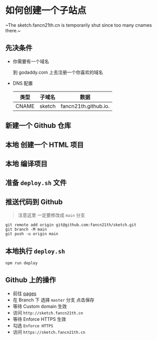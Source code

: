 # 如何创建一个子站点

~The sketch.fancn21th.cn is temporarily shut since too many cnames there.~

## 先决条件

- 你需要有一个域名

  到 godaddy.com 上去注册一个你喜欢的域名

- DNS 配置

  | 类型  | 子域名 | 数据                 |
  | ----- | ------ | -------------------- |
  | CNAME | sketch | fancn21th.github.io. |

## 新建一个 Github 仓库

## 本地 创建一个 HTML 项目

## 本地 编译项目

## 准备 `deploy.sh` 文件

## 推送代码到 Github

> 注意这里 一定要修改成 `main` 分支

```shell
git remote add origin git@github.com:fancn21th/sketch.git
git branch -M main
git push -u origin main
```

## 本地执行 `deploy.sh`

```shell
npm run deploy
```

## Github 上的操作

- 前往 [pages](https://github.com/fancn21th/sketch/settings/pages)
- 在 Branch 下 选择 `master` 分支 点击保存
- 等待 Custom domain 生效
- 访问 `http://sketch.fancn21th.cn`
- 等待 Enforce HTTPS 生效
- 勾选 `Enforce HTTPS`
- 访问 `https://sketch.fancn21th.cn`

